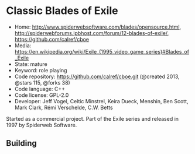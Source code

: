 # Classic Blades of Exile

- Home: http://www.spiderwebsoftware.com/blades/opensource.html, http://spiderwebforums.ipbhost.com/forum/12-blades-of-exile/, https://github.com/calref/cboe
- Media: https://en.wikipedia.org/wiki/Exile_(1995_video_game_series)#Blades_of_Exile
- State: mature
- Keyword: role playing
- Code repository: https://github.com/calref/cboe.git (@created 2013, @stars 115, @forks 38)
- Code language: C++
- Code license: GPL-2.0
- Developer: Jeff Vogel, Celtic Minstrel, Keira Dueck, Menshin, Ben Scott, Mark Clark, Rémi Verschelde, C.W. Betts

Started as a commercial project. Part of the Exile series and released in 1997 by Spiderweb Software.

## Building
